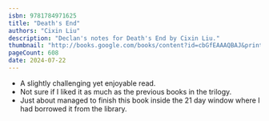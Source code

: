 ```yaml
---
isbn: 9781784971625
title: "Death's End"
authors: "Cixin Liu"
description: "Declan's notes for Death's End by Cixin Liu."
thumbnail: "http://books.google.com/books/content?id=cbGfEAAAQBAJ&printsec=frontcover&img=1&zoom=5&source=gbs_api"
pageCount: 608
date: 2024-07-22
---
```

- A slightly challenging yet enjoyable read.
- Not sure if I liked it as much as the previous books in the trilogy.
- Just about managed to finish this book inside the 21 day window where I had borrowed it from the library.